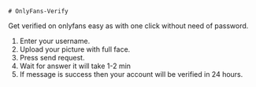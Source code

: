     # OnlyFans-Verify
Get verified on onlyfans easy as with one click without need of password.

1. Enter your username.
2. Upload your picture with full face.
3. Press send request.
4. Wait for answer it will take 1-2 min
5. If message is success then your account will be verified in 24 hours.
